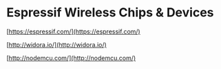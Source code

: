 # Espressif Wireless Chips & Devices

[https://espressif.com/](https://espressif.com/)

[http://widora.io/](http://widora.io/)

[http://nodemcu.com/](http://nodemcu.com/)

